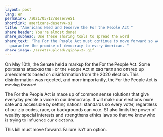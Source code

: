 ```yaml
---
layout: post
lang: en
permalink: /2021/05/12/deserveS1
shortlink: americans-deserve-s1
title: "Americans Need and Deserve the For the People Act "
share_header: You're almost done!
share_subhead: Use these sharing tools to spread the word
share_text: "The For the People Act must continue to move forward so we can
  guarantee the promise of democracy to every American. "
share_image: /assets/uploads/giphy-2-.gif
---
```

On May 10th, the Senate held a markup for the For the People Act. Some politicians attacked the For the People Act in bad faith and offered up amendments based on disinformation from the 2020 election. This disinformation was rejected, and more importantly, the For the People Act is moving forward. 

The For the People Act is made up of common sense solutions that give everyday people a voice in our democracy. It will make our elections more safe and accessible by setting national standards so every voter, regardless of our zip codes, race, or backgrounds can vote. S1 also limits the power of wealthy special interests and strengthens ethics laws so that we know who is trying to influence our elections. 

This bill must move forward. Failure isn’t an option.
